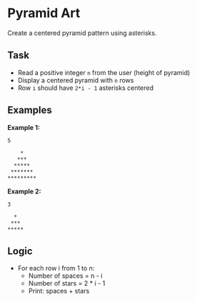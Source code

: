# Pyramid Art

Create a centered pyramid pattern using asterisks.

## Task
- Read a positive integer `n` from the user (height of pyramid)
- Display a centered pyramid with `n` rows
- Row `i` should have `2*i - 1` asterisks centered

## Examples
**Example 1:**
```
5
```
```
    *
   ***
  *****
 *******
*********
```

**Example 2:**
```
3
```
```
  *
 ***
*****
```

## Logic
- For each row i from 1 to n:
  - Number of spaces = n - i
  - Number of stars = 2 * i - 1
  - Print: spaces + stars
